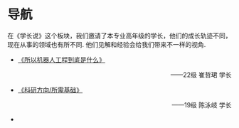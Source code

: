 # 导航

在《学长说》这个板块，我们邀请了本专业高年级的学长，他们的成长轨迹不同，现在从事的领域也有所不同. 他们见解和经验会给我们带来不一样的视角.

* [《所以机器人工程到底是什么》](whats_robotics.md) <p align="right"> ——22级 崔哲珺 学长 </p>
* [《科研方向/所需基础》](research_guidance.md)      <p align="right"> ——19级 陈泳岐 学长 </p>
* 